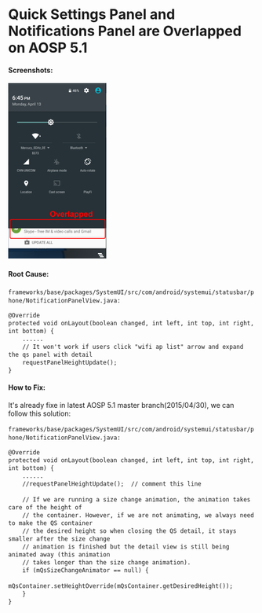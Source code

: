 
# Quick Settings Panel and Notifications Panel are Overlapped on AOSP 5.1

#### Screenshots:
![](./quick_settings_panel_and_notifications_panel_are_overlapped_on_AOSP_5.1.png)

#### Root Cause:  
`frameworks/base/packages/SystemUI/src/com/android/systemui/statusbar/phone/NotificationPanelView.java:`

    @Override
    protected void onLayout(boolean changed, int left, int top, int right, int bottom) {
        ......
        // It won't work if users click "wifi ap list" arrow and expand the qs panel with detail
        requestPanelHeightUpdate();
    }

#### How to Fix:
It's already fixe in latest AOSP 5.1 master branch(2015/04/30), we can follow this solution:

`frameworks/base/packages/SystemUI/src/com/android/systemui/statusbar/phone/NotificationPanelView.java:`

    @Override
    protected void onLayout(boolean changed, int left, int top, int right, int bottom) {
        ......
        //requestPanelHeightUpdate();  // comment this line

        // If we are running a size change animation, the animation takes care of the height of
        // the container. However, if we are not animating, we always need to make the QS container
        // the desired height so when closing the QS detail, it stays smaller after the size change
        // animation is finished but the detail view is still being animated away (this animation
        // takes longer than the size change animation).
        if (mQsSizeChangeAnimator == null) {
            mQsContainer.setHeightOverride(mQsContainer.getDesiredHeight());
        }
    }